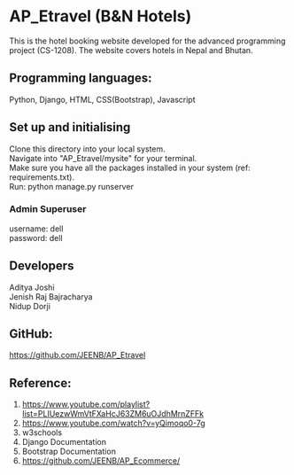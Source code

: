 # AP_Etravel (B&N Hotels)
This is the hotel booking website developed for the advanced programming project (CS-1208). The website covers hotels in Nepal and Bhutan.

## Programming languages:

Python, Django, HTML, CSS(Bootstrap), Javascript

## Set up and initialising
Clone this directory into your local system.\
Navigate into "AP_Etravel/mysite" for your terminal.\
Make sure you have all the packages installed in your system (ref: requirements.txt).\
Run: python manage.py runserver

### Admin Superuser
username: dell\
password: dell

## Developers
Aditya Joshi \
Jenish Raj Bajracharya \
Nidup Dorji 

## GitHub:
https://github.com/JEENB/AP_Etravel

## Reference:
1. https://www.youtube.com/playlist?list=PLIUezwWmVtFXaHcJ63ZM6uOJdhMrnZFFk 
2. https://www.youtube.com/watch?v=yQimoqo0-7g 
3. w3schools 
4. Django Documentation 
5. Bootstrap Documentation 
6. https://github.com/JEENB/AP_Ecommerce/

